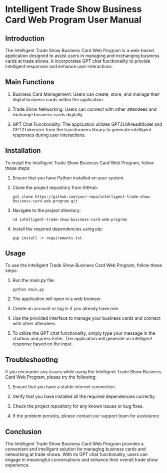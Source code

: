 # Intelligent Trade Show Business Card Web Program User Manual

## Introduction

The Intelligent Trade Show Business Card Web Program is a web-based application designed to assist users in managing and exchanging business cards at trade shows. It incorporates GPT chat functionality to provide intelligent responses and enhance user interactions.

## Main Functions

1. Business Card Management: Users can create, store, and manage their digital business cards within the application.

2. Trade Show Networking: Users can connect with other attendees and exchange business cards digitally.

3. GPT Chat Functionality: The application utilizes GPT2LMHeadModel and GPT2Tokenizer from the transformers library to generate intelligent responses during user interactions.

## Installation

To install the Intelligent Trade Show Business Card Web Program, follow these steps:

1. Ensure that you have Python installed on your system.

2. Clone the project repository from GitHub:

   ```
   git clone https://github.com/your-repo/intelligent-trade-show-business-card-web-program.git
   ```

3. Navigate to the project directory:

   ```
   cd intelligent-trade-show-business-card-web-program
   ```

4. Install the required dependencies using pip:

   ```
   pip install -r requirements.txt
   ```

## Usage

To use the Intelligent Trade Show Business Card Web Program, follow these steps:

1. Run the main.py file:

   ```
   python main.py
   ```

2. The application will open in a web browser.

3. Create an account or log in if you already have one.

4. Use the provided interface to manage your business cards and connect with other attendees.

5. To utilize the GPT chat functionality, simply type your message in the chatbox and press Enter. The application will generate an intelligent response based on the input.

## Troubleshooting

If you encounter any issues while using the Intelligent Trade Show Business Card Web Program, please try the following:

1. Ensure that you have a stable internet connection.

2. Verify that you have installed all the required dependencies correctly.

3. Check the project repository for any known issues or bug fixes.

4. If the problem persists, please contact our support team for assistance.

## Conclusion

The Intelligent Trade Show Business Card Web Program provides a convenient and intelligent solution for managing business cards and networking at trade shows. With its GPT chat functionality, users can engage in meaningful conversations and enhance their overall trade show experience.